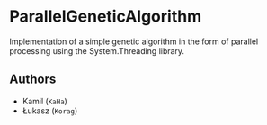 # ParallelGeneticAlgorithm

Implementation of a simple genetic algorithm in the form of parallel processing using the System.Threading library.

## Authors

+ Kamil (`KaHa`)
+ Łukasz (`Korag`)
